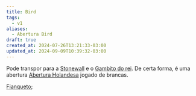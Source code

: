 ```yaml
---
title: Bird
tags:
  - v1
aliases:
  - Abertura Bird
draft: true
created_at: 2024-07-26T13:21:33-03:00
updated_at: 2024-09-09T10:39:32-03:00
---
```


Pode transpor para a [Stonewall](../../../../ideias/2024/07/12/Xadrez_Stonewall.md) e o [Gambito do rei](../../../../atomos/2024/07/26/Xadrez_Gambito_do_rei.md). De certa forma, é uma abertura [Abertura Holandesa](../../../../ideias/2024/07/12/Xadrez_Abertura_Holandesa.md) jogado de brancas. 

[Fianqueto](../../../../sementes/2024/07/01/Xadrez_Fianqueto.md);